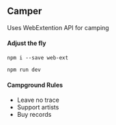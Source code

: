 ## Camper ##
Uses WebExtention API for camping

#### Adjust the fly ####
`npm i --save web-ext`

`npm run dev`

#### Campground Rules ####
- Leave no trace
- Support artists
- Buy records
